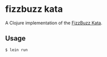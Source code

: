 # fizzbuzz kata

A Clojure implementation of the [FizzBuzz Kata](http://wiki.c2.com/?FizzBuzzTest).

## Usage

```bash
$ lein run
```

